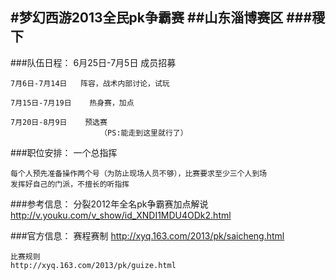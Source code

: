 #梦幻西游2013全民pk争霸赛
##山东淄博赛区
###稷下
---
###队伍日程：
    6月25日-7月5日    成员招募

    7月6日-7月14日   阵容，战术内部讨论，试玩

    7月15日-7月19日    热身赛，加点

    7月20日-8月9日    预选赛
                        （PS:能走到这里就行了）

###职位安排：
    一个总指挥
	
	每个人预先准备操作两个号（为防止现场人员不够），比赛要求至少三个人到场
    发挥好自己的门派，不擅长的听指挥

###参考信息：
	分裂2012年全名pk争霸赛加点解说
        http://v.youku.com/v_show/id_XNDI1MDU4ODk2.html

###官方信息：
	赛程赛制
    http://xyq.163.com/2013/pk/saicheng.html
	
	比赛规则
    http://xyq.163.com/2013/pk/guize.html